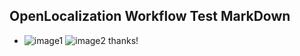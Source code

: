 ## OpenLocalization Workflow Test MarkDown
* ![image1](.\2838e3d6-a166-42f3-b101-70000280e9eb.PNG)   ![image2](.\721d100a-a5b6-4eae-b510-177411598b53.png) 
thanks!